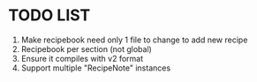 # TODO LIST

1. Make recipebook need only 1 file to change to add new recipe
2. Recipebook per section (not global)
3. Ensure it compiles with v2 format
4. Support multiple "RecipeNote" instances